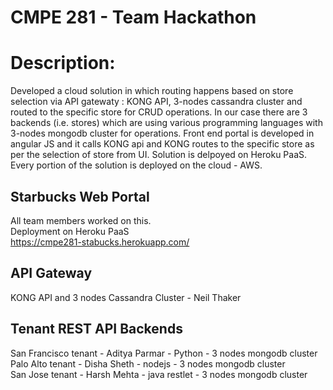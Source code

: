 # CMPE 281 - Team Hackathon 

# Description:
Developed a cloud solution in which routing happens based on store selection via API gatewaty : KONG API, 3-nodes cassandra cluster and routed to the specific store for CRUD operations. In our case there are 3 backends (i.e. stores) which are using various programming languages with 3-nodes mongodb cluster for operations. Front end portal is developed in angular JS and it calls KONG api and KONG routes to the specific store as per the selection of store from UI. Solution is delpoyed on Heroku PaaS. Every portion of the solution is deployed on the cloud - AWS.

## Starbucks Web Portal   
All team members worked on this.   
Deployment on Heroku PaaS  
https://cmpe281-stabucks.herokuapp.com/

## API Gateway  
KONG API and 3 nodes Cassandra Cluster - Neil Thaker

## Tenant REST API Backends   
San Francisco tenant -  Aditya Parmar - Python - 3 nodes mongodb cluster 
Palo Alto tenant -  Disha Sheth  - nodejs - 3 nodes mongodb cluster    
San Jose tenant - Harsh Mehta  - java restlet -  3 nodes mongodb cluster  

